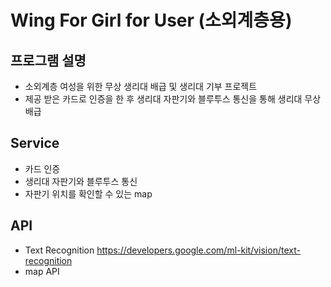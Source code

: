 # Wing For Girl  for User (소외계층용)
## 프로그램 설명 
 * 소외계층 여성을 위한 무상 생리대 배급 및 생리대 기부 프로젝트 
 * 제공 받은 카드로 인증을 한 후 생리대 자판기와 블루투스 통신을 통해 생리대 무상 배급 

## Service
* 카드 인증 
* 생리대 자판기와 블루투스 통신
* 자판기 위치를 확인할 수 있는 map

## API
* Text Recognition https://developers.google.com/ml-kit/vision/text-recognition
* map API 
 
